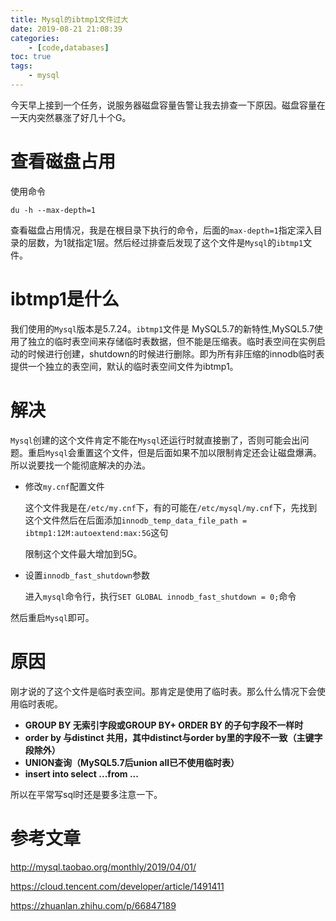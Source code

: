 ```yaml
---
title: Mysql的ibtmp1文件过大
date: 2019-08-21 21:08:39
categories: 
	- [code,databases]
toc: true
tags: 
	- mysql
---
```


今天早上接到一个任务，说服务器磁盘容量告警让我去排查一下原因。磁盘容量在一天内突然暴涨了好几十个G。  

# 查看磁盘占用

使用命令

```shell
du -h --max-depth=1
```

查看磁盘占用情况，我是在根目录下执行的命令，后面的`max-depth=1`指定深入目录的层数，为1就指定1层。然后经过排查后发现了这个文件是`Mysql`的`ibtmp1`文件。

# ibtmp1是什么

我们使用的`Mysql`版本是5.7.24。`ibtmp1`文件是 MySQL5.7的新特性,MySQL5.7使用了独立的临时表空间来存储临时表数据，但不能是压缩表。临时表空间在实例启动的时候进行创建，shutdown的时候进行删除。即为所有非压缩的innodb临时表提供一个独立的表空间，默认的临时表空间文件为ibtmp1。

# 解决

`Mysql`创建的这个文件肯定不能在`Mysql`还运行时就直接删了，否则可能会出问题。重启`Mysql`会重置这个文件，但是后面如果不加以限制肯定还会让磁盘爆满。所以说要找一个能彻底解决的办法。

-   修改`my.cnf`配置文件

    这个文件我是在`/etc/my.cnf`下，有的可能在`/etc/mysql/my.cnf`下，先找到这个文件然后在后面添加`innodb_temp_data_file_path = ibtmp1:12M:autoextend:max:5G`这句  

    限制这个文件最大增加到5G。

-   设置`innodb_fast_shutdown`参数

    进入`mysql`命令行，执行`SET GLOBAL innodb_fast_shutdown = 0;`命令

然后重启`Mysql`即可。

# 原因

刚才说的了这个文件是临时表空间。那肯定是使用了临时表。那么什么情况下会使用临时表呢。  

-   **GROUP BY 无索引字段或GROUP  BY+ ORDER  BY 的子句字段不一样时**
-   **order by  与distinct 共用，其中distinct与order by里的字段不一致（主键字段除外）**
-   **UNION查询（MySQL5.7后union all已不使用临时表）**
-    **insert into select ...from ...**

所以在平常写sql时还是要多注意一下。

# 参考文章

http://mysql.taobao.org/monthly/2019/04/01/

https://cloud.tencent.com/developer/article/1491411

https://zhuanlan.zhihu.com/p/66847189